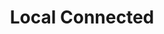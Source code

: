 ---
layout: default
title: Local Connected
parent: Layers
grand_parent: Neural network
nav_order: 5
---